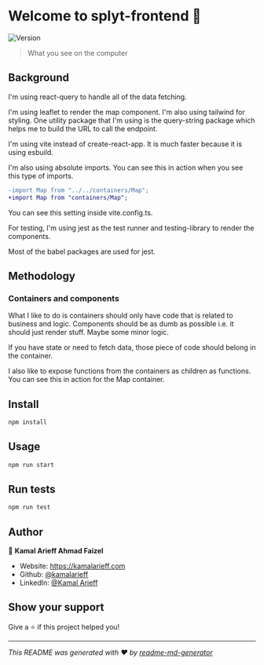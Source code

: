 # Welcome to splyt-frontend 👋
![Version](https://img.shields.io/badge/version-0.0.0-blue.svg?cacheSeconds=2592000)

> What you see on the computer

## Background

I'm using react-query to handle all of the data fetching.

I'm using leaflet to render the map component. I'm also using tailwind for styling. One utility package that I'm using is the query-string package which helps me to build the URL to call the endpoint.

I'm using vite instead of create-react-app. It is much faster because it is using esbuild.

I'm also using absolute imports. You can see this in action when you see this type of imports.

```diff
-import Map from "../../containers/Map";
+import Map from "containers/Map";
```

You can see this setting inside vite.config.ts.

For testing, I'm using jest as the test runner and testing-library to render the components.

Most of the babel packages are used for jest.

## Methodology

### Containers and components

What I like to do is containers should only have code that is related to business and logic. Components should be as dumb as possible i.e. it should just render stuff. Maybe some minor logic.

If you have state or need to fetch data, those piece of code should belong in the container.

I also like to expose functions from the containers as children as functions. You can see this in action for the Map container.

## Install

```sh
npm install
```

## Usage

```sh
npm run start
```

## Run tests

```sh
npm run test
```

## Author

👤 **Kamal Arieff Ahmad Faizel**

* Website: https://kamalarieff.com
* Github: [@kamalarieff](https://github.com/kamalarieff)
* LinkedIn: [@Kamal Arieff](https:\/\/www.linkedin.com\/in\/kamal-arieff-ahmad-faizel-058b0a79\/)

## Show your support

Give a ⭐️ if this project helped you!


***
_This README was generated with ❤️ by [readme-md-generator](https://github.com/kefranabg/readme-md-generator)_
